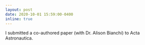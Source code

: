 ```yaml
---
layout: post
date: 2020-10-01 15:59:00-0400
inline: true
---
```


I submitted a co-authored paper (with Dr. Alison Bianchi) to Acta Astronautica. 

